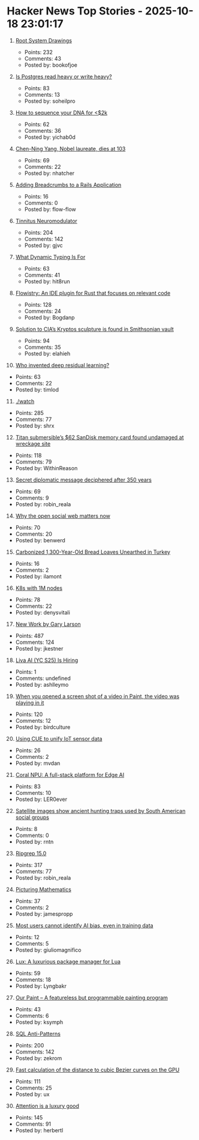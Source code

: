 # Hacker News Top Stories - 2025-10-18 23:01:17

1. [Root System Drawings](https://images.wur.nl/digital/collection/coll13/search)
   - Points: 232
   - Comments: 43
   - Posted by: bookofjoe

2. [Is Postgres read heavy or write heavy?](https://www.crunchydata.com/blog/is-postgres-read-heavy-or-write-heavy-and-why-should-you-care)
   - Points: 83
   - Comments: 13
   - Posted by: soheilpro

3. [How to sequence your DNA for <$2k](https://maxlangenkamp.substack.com/p/how-to-sequence-your-dna-for-2k)
   - Points: 62
   - Comments: 36
   - Posted by: yichab0d

4. [Chen-Ning Yang, Nobel laureate, dies at 103](https://www.chinadaily.com.cn/a/202510/18/WS68f3170ea310f735438b5bf2.html)
   - Points: 69
   - Comments: 22
   - Posted by: nhatcher

5. [Adding Breadcrumbs to a Rails Application](https://avohq.io/blog/breadcrumbs-rails)
   - Points: 16
   - Comments: 0
   - Posted by: flow-flow

6. [Tinnitus Neuromodulator](https://mynoise.net/NoiseMachines/neuromodulationTonesGenerator.php)
   - Points: 204
   - Comments: 142
   - Posted by: gjvc

7. [What Dynamic Typing Is For](https://unplannedobsolescence.com/blog/what-dynamic-typing-is-for/)
   - Points: 63
   - Comments: 41
   - Posted by: hit8run

8. [Flowistry: An IDE plugin for Rust that focuses on relevant code](https://github.com/willcrichton/flowistry)
   - Points: 128
   - Comments: 24
   - Posted by: Bogdanp

9. [Solution to CIA’s Kryptos sculpture is found in Smithsonian vault](https://www.nytimes.com/2025/10/16/science/kryptos-cia-solution-sanborn-auction.html)
   - Points: 94
   - Comments: 35
   - Posted by: elahieh

10. [Who invented deep residual learning?](https://people.idsia.ch/~juergen/who-invented-residual-neural-networks.html)
   - Points: 63
   - Comments: 22
   - Posted by: timlod

11. [./watch](https://dotslashwatch.com/)
   - Points: 285
   - Comments: 77
   - Posted by: shrx

12. [Titan submersible’s $62 SanDisk memory card found undamaged at wreckage site](https://www.tomshardware.com/pc-components/microsd-cards/tragic-oceangate-titan-submersibles-usd62-sandisk-memory-card-found-undamaged-at-wreckage-site-12-stills-and-nine-videos-have-been-recovered-but-none-from-the-fateful-implosion)
   - Points: 118
   - Comments: 79
   - Posted by: WithinReason

13. [Secret diplomatic message deciphered after 350 years](https://www.nationalarchives.gov.uk/explore-the-collection/the-collection-blog/secret-diplomatic-message-deciphered-after-350-years/)
   - Points: 69
   - Comments: 9
   - Posted by: robin_reala

14. [Why the open social web matters now](https://werd.io/why-the-open-social-web-matters-now/)
   - Points: 70
   - Comments: 20
   - Posted by: benwerd

15. [Carbonized 1,300-Year-Old Bread Loaves Unearthed in Turkey](https://ancientist.com/1300-year-old-communion-bread-unearthed-in-karaman-a-loaf-for-the-farmer-christ/)
   - Points: 16
   - Comments: 2
   - Posted by: ilamont

16. [K8s with 1M nodes](https://bchess.github.io/k8s-1m/)
   - Points: 78
   - Comments: 22
   - Posted by: denysvitali

17. [New Work by Gary Larson](https://www.thefarside.com/new-stuff)
   - Points: 487
   - Comments: 124
   - Posted by: jkestner

18. [Liva AI (YC S25) Is Hiring](https://www.ycombinator.com/companies/liva-ai/jobs/inrUYH9-founding-engineer)
   - Points: 1
   - Comments: undefined
   - Posted by: ashlleymo

19. [When you opened a screen shot of a video in Paint, the video was playing in it](https://devblogs.microsoft.com/oldnewthing/20251014-00/?p=111681)
   - Points: 120
   - Comments: 12
   - Posted by: birdculture

20. [Using CUE to unify IoT sensor data](https://aran.dev/posts/cue/using-cue-to-unify-iot-sensor-data/)
   - Points: 26
   - Comments: 2
   - Posted by: mvdan

21. [Coral NPU: A full-stack platform for Edge AI](https://research.google/blog/coral-npu-a-full-stack-platform-for-edge-ai/)
   - Points: 83
   - Comments: 10
   - Posted by: LER0ever

22. [Satellite images show ancient hunting traps used by South American social groups](https://phys.org/news/2025-10-satellite-images-reveal-ancient-south.html)
   - Points: 8
   - Comments: 0
   - Posted by: rntn

23. [Ripgrep 15.0](https://github.com/BurntSushi/ripgrep/releases/tag/15.0.0)
   - Points: 317
   - Comments: 77
   - Posted by: robin_reala

24. [Picturing Mathematics](https://mathenchant.wordpress.com/2025/10/18/picturing-mathematics/)
   - Points: 37
   - Comments: 2
   - Posted by: jamespropp

25. [Most users cannot identify AI bias, even in training data](https://www.psu.edu/news/bellisario-college-communications/story/most-users-cannot-identify-ai-bias-even-training-data)
   - Points: 12
   - Comments: 5
   - Posted by: giuliomagnifico

26. [Lux: A luxurious package manager for Lua](https://github.com/lumen-oss/lux)
   - Points: 59
   - Comments: 18
   - Posted by: Lyngbakr

27. [Our Paint – A featureless but programmable painting program](https://www.WellObserve.com/OurPaint/index_en.html)
   - Points: 43
   - Comments: 6
   - Posted by: ksymph

28. [SQL Anti-Patterns](https://datamethods.substack.com/p/sql-anti-patterns-you-should-avoid)
   - Points: 200
   - Comments: 142
   - Posted by: zekrom

29. [Fast calculation of the distance to cubic Bezier curves on the GPU](https://blog.pkh.me/p/46-fast-calculation-of-the-distance-to-cubic-bezier-curves-on-the-gpu.html)
   - Points: 111
   - Comments: 25
   - Posted by: ux

30. [Attention is a luxury good](https://seths.blog/2025/10/attention-is-a-luxury-good/)
   - Points: 145
   - Comments: 91
   - Posted by: herbertl

